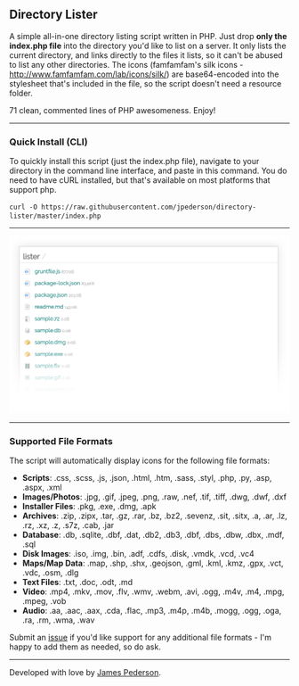 ## Directory Lister

A simple all-in-one directory listing script written in PHP. Just drop **only the index.php file** into the directory you'd like to list on a server. It only lists the current directory, and links directly to the files it lists, so it can't be abused to list any other directories. The icons (famfamfam's silk icons - http://www.famfamfam.com/lab/icons/silk/) are base64-encoded into the stylesheet that's included in the file, so the script doesn't need a resource folder. 

71 clean, commented lines of PHP awesomeness. Enjoy!

*****

### Quick Install (CLI)
To quickly install this script (just the index.php file), navigate to your directory in the command line interface, and paste in this command. You do need to have cURL installed, but that's available on most platforms that support php.

```
curl -O https://raw.githubusercontent.com/jpederson/directory-lister/master/index.php
```

*****

![Screenshot of Directory Lister](https://raw.githubusercontent.com/jpederson/directory-lister/master/screenshot.png)

*****

### Supported File Formats
The script will automatically display icons for the following file formats:

- **Scripts**: .css, .scss, .js, .json, .html, .htm, .sass, .styl, .php, .py, .asp, .aspx, .xml
- **Images/Photos**: .jpg, .gif, .jpeg, .png, .raw, .nef, .tif, .tiff, .dwg, .dwf, .dxf
- **Installer Files**: .pkg, .exe, .dmg, .apk
- **Archives**: .zip, .zipx, .tar, .gz, .rar, .bz, .bz2, .sevenz, .sit, .sitx, .a, .ar, .lz, .rz, .xz, .z, .s7z, .cab, .jar
- **Database**: .db, .sqlite, .dbf, .dat, .db2, .db3, .dbf, .dbs, .dbw, .dbx, .mdf, .sql
- **Disk Images**: .iso, .img, .bin, .adf, .cdfs, .disk, .vmdk, .vcd, .vc4
- **Maps/Map Data**: .map, .shp, .shx, .geojson, .gml, .kml, .kmz, .gpx, .vct, .vdc, .osm, .dlg
- **Text Files**: .txt, .doc, .odt, .md
- **Video**: .mp4, .mkv, .mov, .flv, .wmv, .webm, .avi, .ogg, .m4v, .m4, .mpg, .mpeg, .vob
- **Audio**: .aa, .aac, .aax, .cda, .flac, .mp3, .m4p, .m4b, .mogg, .ogg, .oga, .ra, .rm, .wma, .wav

Submit an [issue](https://github.com/jpederson/directory-lister/issues) if you'd like support for any additional file formats - I'm happy to add them as needed, so do ask.

*****

Developed with love by [James Pederson](https://jpederson.com).